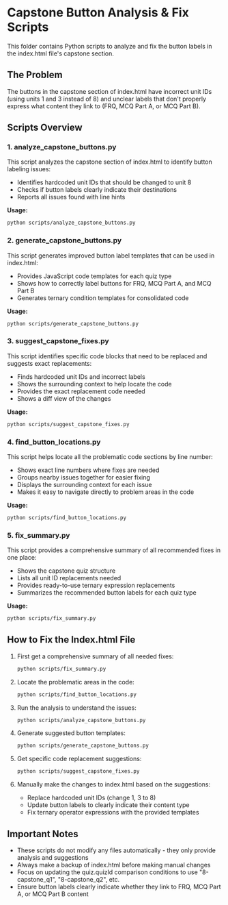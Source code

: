# Capstone Button Analysis & Fix Scripts

This folder contains Python scripts to analyze and fix the button labels in the index.html file's capstone section.

## The Problem

The buttons in the capstone section of index.html have incorrect unit IDs (using units 1 and 3 instead of 8) and unclear labels that don't properly express what content they link to (FRQ, MCQ Part A, or MCQ Part B).

## Scripts Overview

### 1. analyze_capstone_buttons.py

This script analyzes the capstone section of index.html to identify button labeling issues:
- Identifies hardcoded unit IDs that should be changed to unit 8
- Checks if button labels clearly indicate their destinations
- Reports all issues found with line hints

**Usage:**
```bash
python scripts/analyze_capstone_buttons.py
```

### 2. generate_capstone_buttons.py

This script generates improved button label templates that can be used in index.html:
- Provides JavaScript code templates for each quiz type 
- Shows how to correctly label buttons for FRQ, MCQ Part A, and MCQ Part B
- Generates ternary condition templates for consolidated code

**Usage:**
```bash
python scripts/generate_capstone_buttons.py
```

### 3. suggest_capstone_fixes.py

This script identifies specific code blocks that need to be replaced and suggests exact replacements:
- Finds hardcoded unit IDs and incorrect labels
- Shows the surrounding context to help locate the code
- Provides the exact replacement code needed
- Shows a diff view of the changes

**Usage:**
```bash
python scripts/suggest_capstone_fixes.py
```

### 4. find_button_locations.py

This script helps locate all the problematic code sections by line number:
- Shows exact line numbers where fixes are needed
- Groups nearby issues together for easier fixing
- Displays the surrounding context for each issue
- Makes it easy to navigate directly to problem areas in the code

**Usage:**
```bash
python scripts/find_button_locations.py
```

### 5. fix_summary.py

This script provides a comprehensive summary of all recommended fixes in one place:
- Shows the capstone quiz structure
- Lists all unit ID replacements needed
- Provides ready-to-use ternary expression replacements
- Summarizes the recommended button labels for each quiz type

**Usage:**
```bash
python scripts/fix_summary.py
```

## How to Fix the Index.html File

1. First get a comprehensive summary of all needed fixes:
   ```bash
   python scripts/fix_summary.py
   ```

2. Locate the problematic areas in the code:
   ```bash
   python scripts/find_button_locations.py
   ```

3. Run the analysis to understand the issues:
   ```bash
   python scripts/analyze_capstone_buttons.py
   ```

4. Generate suggested button templates:
   ```bash
   python scripts/generate_capstone_buttons.py
   ```

5. Get specific code replacement suggestions:
   ```bash
   python scripts/suggest_capstone_fixes.py
   ```

6. Manually make the changes to index.html based on the suggestions:
   - Replace hardcoded unit IDs (change 1, 3 to 8)
   - Update button labels to clearly indicate their content type
   - Fix ternary operator expressions with the provided templates

## Important Notes

- These scripts do not modify any files automatically - they only provide analysis and suggestions
- Always make a backup of index.html before making manual changes
- Focus on updating the quiz.quizId comparison conditions to use "8-capstone_q1", "8-capstone_q2", etc.
- Ensure button labels clearly indicate whether they link to FRQ, MCQ Part A, or MCQ Part B content 